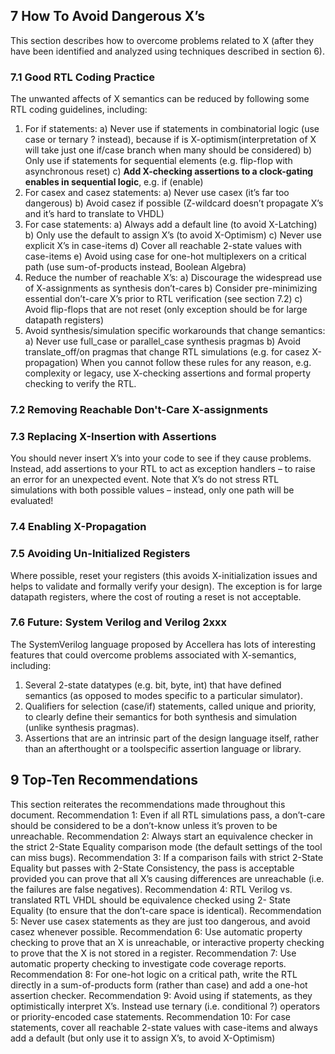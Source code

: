 ## 7 How To Avoid Dangerous X’s
This section describes how to overcome problems related to X (after they have been identified and analyzed using
techniques described in section 6).

### 7.1 Good RTL Coding Practice
The unwanted affects of X semantics can be reduced by following some RTL coding guidelines, including:
1. For if statements:
a) Never use if statements in combinatorial logic (use case or ternary ? instead), because if is X-optimism(interpretation of X will take just one if/case branch when many should be considered)
b) Only use if statements for sequential elements (e.g. flip-flop with asynchronous reset)
c) **Add X-checking assertions to a clock-gating enables in sequential logic**, e.g. if (enable)
2. For casex and casez statements:
a) Never use casex (it’s far too dangerous)
b) Avoid casez if possible (Z-wildcard doesn’t propagate X’s and it’s hard to translate to VHDL)
3. For case statements:
a) Always add a default line (to avoid X-Latching)
b) Only use the default to assign X’s (to avoid X-Optimism)
c) Never use explicit X’s in case-items
d) Cover all reachable 2-state values with case-items
e) Avoid using case for one-hot multiplexers on a critical path (use sum-of-products instead, Boolean Algebra)
4. Reduce the number of reachable X’s:
a) Discourage the widespread use of X-assignments as synthesis don’t-cares
b) Consider pre-minimizing essential don’t-care X’s prior to RTL verification (see section 7.2)
c) Avoid flip-flops that are not reset (only exception should be for large datapath registers)
5. Avoid synthesis/simulation specific workarounds that change semantics:
a) Never use full_case or parallel_case synthesis pragmas
b) Avoid translate_off/on pragmas that change RTL simulations (e.g. for casez X-propagation)
When you cannot follow these rules for any reason, e.g. complexity or legacy, use X-checking assertions and formal
property checking to verify the RTL.

### 7.2 Removing Reachable Don't-Care X-assignments

### 7.3 Replacing X-Insertion with Assertions
You should never insert X’s into your code to see if they cause problems. Instead, add assertions to your RTL to act
as exception handlers – to raise an error for an unexpected event. Note that X’s do not stress RTL simulations with
both possible values – instead, only one path will be evaluated!

### 7.4 Enabling X-Propagation

### 7.5 Avoiding Un-Initialized Registers
Where possible, reset your registers (this avoids X-initialization issues and helps to validate and formally verify your
design). The exception is for large datapath registers, where the cost of routing a reset is not acceptable.

### 7.6 Future: System Verilog and Verilog 2xxx
The SystemVerilog language proposed by Accellera has lots of interesting features that could overcome problems
associated with X-semantics, including:
1. Several 2-state datatypes (e.g. bit, byte, int) that have defined semantics (as opposed to modes specific to a
particular simulator).
2. Qualifiers for selection (case/if) statements, called unique and priority, to clearly define their
semantics for both synthesis and simulation (unlike synthesis pragmas).
3. Assertions that are an intrinsic part of the design language itself, rather than an afterthought or a toolspecific assertion language or library.

## 9 Top-Ten Recommendations
This section reiterates the recommendations made throughout this document.
Recommendation 1: Even if all RTL simulations pass, a don’t-care should be considered to be a
don’t-know unless it’s proven to be unreachable.
Recommendation 2: Always start an equivalence checker in the strict 2-State Equality comparison
mode (the default settings of the tool can miss bugs).
Recommendation 3: If a comparison fails with strict 2-State Equality but passes with 2-State
Consistency, the pass is acceptable provided you can prove that all X’s causing
differences are unreachable (i.e. the failures are false negatives).
Recommendation 4: RTL Verilog vs. translated RTL VHDL should be equivalence checked using 2-
State Equality (to ensure that the don’t-care space is identical).
Recommendation 5: Never use casex statements as they are just too dangerous, and avoid casez
whenever possible.
Recommendation 6: Use automatic property checking to prove that an X is unreachable, or interactive
property checking to prove that the X is not stored in a register.
Recommendation 7: Use automatic property checking to investigate code coverage reports.
Recommendation 8: For one-hot logic on a critical path, write the RTL directly in a sum-of-products
form (rather than case) and add a one-hot assertion checker.
Recommendation 9: Avoid using if statements, as they optimistically interpret X’s. Instead use
ternary (i.e. conditional ?) operators or priority-encoded case statements.
Recommendation 10: For case statements, cover all reachable 2-state values with case-items and
always add a default (but only use it to assign X’s, to avoid X-Optimism)
